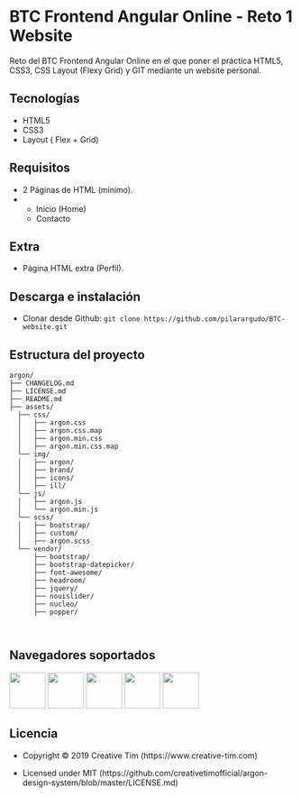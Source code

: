 <h1>BTC Frontend Angular Online - Reto 1 Website</h1>


<p>Reto del BTC Frontend Angular Online en el que poner el práctica HTML5, CSS3, CSS Layout (Flexy Grid) y GIT mediante un website personal.</p>

<h2>Tecnologías</h2>

<ul>
<li>HTML5</li>
<li>CSS3</li>
<li>Layout ( Flex + Grid)</li>
</ul>

<h2>Requisitos</h2>
<ul>
<li>2 Páginas de HTML (mínimo).</li>
<li><ul><li>Inicio (Home)</li>
<li>Contacto</li></ul>
</li>
</ul>

<h2>Extra</h2>
<ul><li>Página HTML extra (Perfil).</li></ul>


<h2 id="download-and-installation">Descarga e instalación</h2>

<ul>
  <li>
    <p>Clonar desde Github: <code class="highlighter-rouge">git clone https://github.com/pilarargudo/BTC-website.git</code></p>
  </li>
</ul>


<h2 id="file-structure">Estructura del proyecto</h2>

<div class="highlighter-rouge"><div class="highlight"><pre class="highlight"><code>argon/
├── CHANGELOG.md
├── LICENSE.md
├── README.md
├── assets/
  ├── css/
  │   ├── argon.css
  │   ├── argon.css.map
  │   ├── argon.min.css
  │   ├── argon.min.css.map
  └── img/
  │   ├── argon/
  │   ├── brand/
  │   ├── icons/
  │   ├── ill/
  └── js/
  │   ├── argon.js
  │   └── argon.min.js
  └── scss/
  │   ├── bootstrap/
  │   ├── custom/
  │   ├── argon.scss
  └── vendor/
      ├── bootstrap/
      ├── bootstrap-datepicker/
      ├── font-awesome/
      ├── headroom/
      ├── jquery/
      ├── nouislider/
      ├── nucleo/
      ├── popper/

</code></pre></div></div>

<h2 id="browser-support">Navegadores soportados</h2>

<p><img src="https://s3.amazonaws.com/creativetim_bucket/github/browser/chrome.png" width="64" height="64" />
<img src="https://s3.amazonaws.com/creativetim_bucket/github/browser/firefox.png" width="64" height="64" />
<img src="https://s3.amazonaws.com/creativetim_bucket/github/browser/edge.png" width="64" height="64" />
<img src="https://s3.amazonaws.com/creativetim_bucket/github/browser/safari.png" width="64" height="64" />
<img src="https://s3.amazonaws.com/creativetim_bucket/github/browser/opera.png" width="64" height="64" /></p>


<h2 id="licensing">Licencia</h2>

<ul>
  <li>
    <p>Copyright © 2019 Creative Tim (https://www.creative-tim.com)</p>
  </li>
  <li>
    <p>Licensed under MIT (https://github.com/creativetimofficial/argon-design-system/blob/master/LICENSE.md)</p>
  </li>
</ul>

